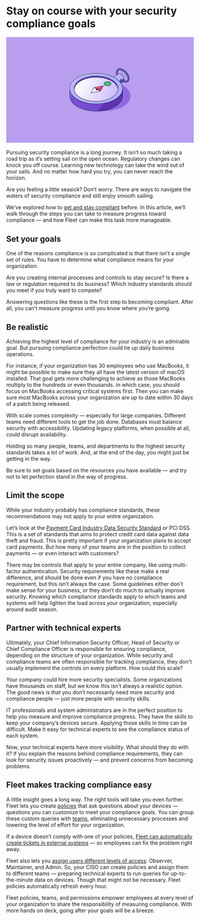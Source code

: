 # Stay on course with your security compliance goals

![Security compliance goals](../website/assets/images/articles/security-compliance-goals-cover-800x450@2x.jpg)

Pursuing security compliance is a long journey. It isn’t so much taking a road trip as it’s setting sail on the open ocean. Regulatory changes can knock you off course. Learning new technology can take the wind out of your sails. And no matter how hard you try, you can never reach the horizon.

Are you feeling a little seasick? Don’t worry. There are ways to navigate the waters of security compliance and still enjoy smooth sailing.

We’ve explored how to [get and stay compliant](https://fleetdm.com/use-cases/get-and-stay-compliant-across-your-devices-with-fleet) before. In this article, we’ll walk through the steps you can take to measure progress toward compliance — and how Fleet can make this task more manageable.

## Set your goals

One of the reasons compliance is so complicated is that there isn’t a single set of rules. You have to determine what compliance means for your organization.

Are you creating internal processes and controls to stay secure? Is there a law or regulation required to do business? Which industry standards should you meet if you truly want to compete?

Answering questions like these is the first step to becoming compliant. After all, you can’t measure progress until you know where you’re going.

## Be realistic

Achieving the highest level of compliance for your industry is an admirable goal. But pursuing compliance perfection could tie up daily business operations.

For instance, if your organization has 30 employees who use MacBooks, it might be possible to make sure they all have the latest version of macOS installed. That goal gets more challenging to achieve as those MacBooks multiply to the hundreds or even thousands. In which case, you should focus on MacBooks accessing critical systems first. Then you can make sure most MacBooks across your organization are up to date within 30 days of a patch being released.

With scale comes complexity — especially for large companies. Different teams need different tools to get the job done. Databases must balance security with accessibility. Updating legacy platforms, when possible at all, could disrupt availability.

Holding so many people, teams, and departments to the highest security standards takes a lot of work. And, at the end of the day, you might just be getting in the way.

Be sure to set goals based on the resources you have available — and try not to let perfection stand in the way of progress.

## Limit the scope

While your industry probably has compliance standards, these recommendations may not apply to your entire organization.

Let’s look at the [Payment Card Industry Data Security Standard](https://www.pcisecuritystandards.org/) or PCI DSS. This is a set of standards that aims to protect credit card data against data theft and fraud. This is pretty important if your organization plans to accept card payments. But how many of your teams are in the position to collect payments — or even interact with customers?

There may be controls that apply to your entire company, like using multi-factor authentication. Security requirements like these make a real difference, and should be done even if you have no compliance requirement, but this isn’t always the case. Some guidelines either don't make sense for your business, or they don’t do much to actually improve security. Knowing which compliance standards apply to which teams and systems will help lighten the load across your organization, especially around audit season.

## Partner with technical experts

Ultimately, your Chief Information Security Officer, Head of Security or Chief Compliance Officer is responsible for ensuring compliance, depending on the structure of your organization. While security and compliance teams are often responsible for tracking compliance, they don't usually implement the controls on every platform. How could this scale?

Your company could hire more security specialists. Some organizations have thousands on staff, but we know this isn’t always a realistic option. The good news is that you don’t necessarily need more security and compliance people — just more people with security skills.

IT professionals and system administrators are in the perfect position to help you measure and improve compliance progress. They have the skills to keep your company’s devices secure. Applying those skills in time can be difficult. Make it easy for technical experts to see the compliance status of each system.

Now, your technical experts have more visibility. What should they do with it? If you explain the reasons behind compliance requirements, they can look for security issues proactively — and prevent concerns from becoming problems.

## Fleet makes tracking compliance easy

A little insight goes a long way. The right tools will take you even further. Fleet lets you create [policies](https://fleetdm.com/securing/what-are-fleet-policies) that ask questions about your devices — questions you can customize to meet your compliance goals. You can group these custom queries with [teams](https://fleetdm.com/docs/using-fleet/teams), eliminating unnecessary processes and lowering the level of effort for your organization.

If a device doesn’t comply with one of your policies, [Fleet can automatically create tickets in external systems](https://fleetdm.com/docs/using-fleet/automations#policy-automations) — so employees can fix the problem right away.

Fleet also lets you [assign users different levels of access](https://fleetdm.com/docs/using-fleet/permissions): Observer, Maintainer, and Admin. So, your CISO can create policies and assign them to different teams — preparing technical experts to run queries for up-to-the-minute data on devices. Though that might not be necessary. Fleet policies automatically refresh every hour.

Fleet policies, teams, and permissions empower employees at every level of your organization to share the responsibility of measuring compliance. With more hands on deck, going after your goals will be a breeze.


<meta name="category" value="product">
<meta name="authorFullName" value="Chris McGillicuddy">
<meta name="authorGitHubUsername" value="chris-mcgillicuddy">
<meta name="publishedOn" value="2022-07-18">
<meta name="articleTitle" value="Stay on course with your security compliance goals">
<meta name="articleImageUrl" value="../website/assets/images/articles/security-compliance-goals-cover-800x450@2x.jpg">
